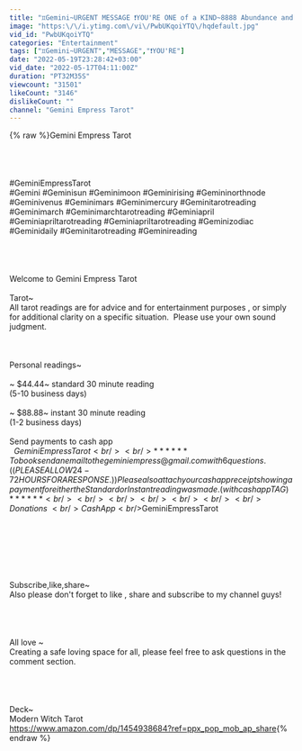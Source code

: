 ```yaml
---
title: "♊️Gemini~URGENT MESSAGE ❗️YOU'RE ONE of a KIND~8888 Abundance and JUSTICE"
image: "https:\/\/i.ytimg.com\/vi\/PwbUKqoiYTQ\/hqdefault.jpg"
vid_id: "PwbUKqoiYTQ"
categories: "Entertainment"
tags: ["♊️Gemini~URGENT","MESSAGE","❗️YOU'RE"]
date: "2022-05-19T23:28:42+03:00"
vid_date: "2022-05-17T04:11:00Z"
duration: "PT32M35S"
viewcount: "31501"
likeCount: "3146"
dislikeCount: ""
channel: "Gemini Empress Tarot"
---
```

{% raw %}Gemini Empress Tarot<br /><br /><br /><br /><br />#GeminiEmpressTarot<br />#Gemini #Geminisun #Geminimoon #Geminirising #Gemininorthnode #Geminivenus #Geminimars #Geminimercury #Geminitarotreading #Geminimarch #Geminimarchtarotreading #Geminiapril #Geminiapriltarotreading #Geminiapriltarotreading #Geminizodiac #Geminidaily #Geminitarotreading #Geminireading<br /><br /><br /><br /><br />Welcome to Gemini Empress Tarot<br /><br />Tarot~<br />All tarot readings are for advice and for entertainment purposes , or simply for additional clarity on a specific situation.  Please use your own sound judgment.<br /><br /><br /><br />Personal readings~ <br /><br />~ $44.44~ standard 30 minute reading<br />(5-10 business days)<br /><br />~ $88.88~ instant 30 minute reading<br />(1-2 business days)<br /><br />Send payments to cash app<br />  $GeminiEmpressTarot<br />  <br />******To book send an email to thegeminiempress@gmail.com with  6 questions. (( PLEASE ALLOW 24-72 HOURS FOR A RESPONSE.)) Please also attach your cash app receipt showing a payment for either the Standard or Instant reading was made.(with cash app TAG)******<br /><br /><br /><br /><br /><br /><br />Donations~<br />Cash App<br />$GeminiEmpressTarot<br /><br /><br /><br /><br /><br /><br /><br />Subscribe,like,share~<br />Also please don't forget to like , share and subscribe to my channel guys! <br /><br /><br /><br /><br />All love ~ <br />Creating a safe loving space for all, please feel free to ask questions in the comment section.<br /><br /><br /><br /><br />Deck~<br />Modern Witch Tarot<br /><a rel="nofollow" target="blank" href="https://www.amazon.com/dp/1454938684?ref=ppx_pop_mob_ap_share">https://www.amazon.com/dp/1454938684?ref=ppx_pop_mob_ap_share</a>{% endraw %}
